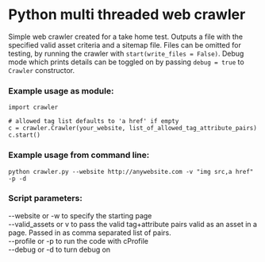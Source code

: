 # Python multi threaded web crawler

Simple web crawler created for a take home test. Outputs a file with the specified valid asset criteria and a sitemap file. Files can be omitted for testing, by running the crawler with `start(write_files = False)`. Debug mode which prints details can be toggled on by passing `debug = true` to `Crawler` constructor.

### Example usage as module:

```
import crawler

# allowed tag list defaults to 'a href' if empty
c = crawler.Crawler(your_website, list_of_allowed_tag_attribute_pairs)
c.start()

```
### Example usage from command line:

```
python crawler.py --website http://anywebsite.com -v "img src,a href" -p -d
```
### Script parameters:
--website or -w to specify the starting page <br />
--valid_assets or v to pass the valid tag+attribute pairs valid as an asset in a page. Passed in as comma separated list of pairs. <br />
--profile or -p to run the code with cProfile <br />
--debug or -d to turn debug on
